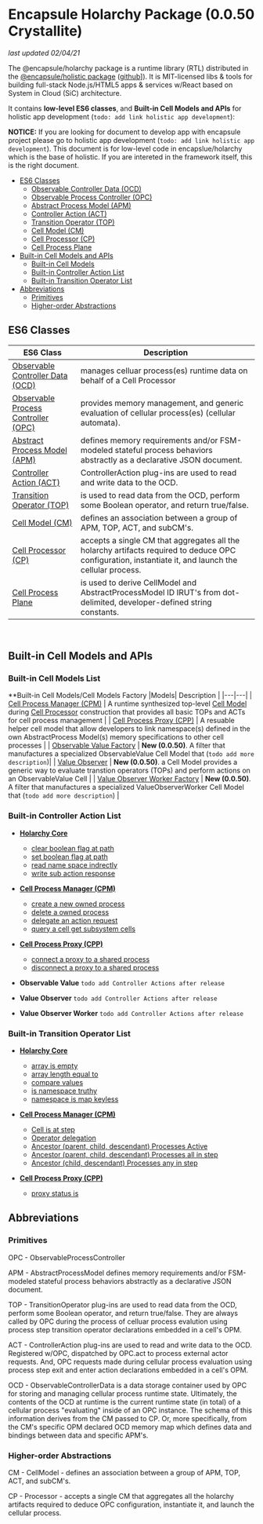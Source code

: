 # Encapsule Holarchy Package (0.0.50 Crystallite)
*last updated 02/04/21*
<!-- references -->
[encapsule]: https://encapsule.io "Encapsule Project Homepage..."
[github]: https://github.com/Encapsule "Encapsule Project GitHub..."

The @encapsule/holarchy package is a runtime library (RTL) distributed in the [@encapsule/holistic package][encapsule] ([github][github]]). It is MIT-licensed libs & tools for building full-stack Node.js/HTML5 apps & services w/React based on System in Cloud (SiC) architecture.

It contains **low-level ES6 classes**, and **Built-in Cell Models and APIs** for holistic app development (`todo: add link holistic app development`):

**NOTICE:** If you are looking for document to develop app with encapsule project please go to holistic app development (`todo: add link holistic app development`). This document is for low-level code in encapslue/holarchy which is the base of holistic. If you are intereted in the framework itself, this is the right document.

* [ES6 Classes](#ES6-Classes)
    * [Observable Controller Data (OCD)](./core/observable-controller-data.md)
    * [Observable Process Controller (OPC)](./core/observable-process-controller.md)
    * [Abstract Process Model (APM)](./core/abstract-process-model.md)
    * [Controller Action (ACT)](./core/controller-action.md)
    * [Transition Operator (TOP)](./core/transition-operator.md)
    * [Cell Model (CM)](./core/cell-model.md)
    * [Cell Processor (CP)](./core/cell-processor.md)
    * [Cell Process Plane](./core/cell-process-plane.md)
* [Built-in Cell Models and APIs](#Built-in-Cell-Models-and-APIs)
    * [Built-in Cell Models](#Built-in-Cell-Models-List)
    * [Built-in Controller Action List](#Built-in-Controller-Action-List)
    * [Built-in Transition Operator List](#Built-in-Transition-Operator-List)
* [Abbreviations](#Abbreviations)
    * [Primitives](#Primitives)
    * [Higher-order Abstractions](#Higher-order-Abstractions)

## ES6 Classes

|ES6 Class| Description |
|---|---|
| [Observable Controller Data (OCD)](./core/observable-controller-data.md) | manages celluar process(es) runtime data on behalf of a Cell Processor |
| [Observable Process Controller (OPC)](./core/observable-process-controller.md) | provides memory management, and generic evaluation of cellular process(es) (cellular automata). |
| [Abstract Process Model (APM)](./core/abstract-process-model.md) | defines memory requirements and/or FSM-modeled stateful process behaviors abstractly as a declarative JSON document. |
| [Controller Action (ACT)](./core/controller-action.md) | ControllerAction plug-ins are used to read and write data to the OCD. |
|[Transition Operator (TOP)](./core/transition-operator.md) | is used to read data from the OCD, perform some Boolean operator, and return true/false. |
| [Cell Model (CM)](./core/cell-model.md) |  defines an association between a group of APM, TOP, ACT, and subCM's. |
| [Cell Processor (CP)](./core/cell-processor.md) | accepts a single CM that aggregates all the holarchy artifacts required to deduce OPC configuration, instantiate it, and launch the cellular process. |
| [Cell Process Plane](./core/cell-process-plane.md) | is used to derive CellModel and AbstractProcessModel ID IRUT's from dot-delimited, developer-defined string constants. |

</br>

## Built-in Cell Models and APIs
### Built-in Cell Models List
**Built-in Cell Models/Cell Models Factory
|Models| Description |
|---|---|
| [Cell Process Manager (CPM)](./build-in-cell-model/cell-process-manager.md) | A runtime synthesized top-level [Cell Model](./core/cell-model.md) during [Cell Processor](./core/cell-processor.md) construction that provides all basic TOPs and ACTs for cell process management  |
| [Cell Process Proxy (CPP)](./build-in-cell-model/cell-process-proxy.md) | A resuable helper cell model that allow developers to link namespace(s) defined in the own AbstractProcess Model(s) memory specifications to other cell processes |
| [Observable Value Factory](./build-in-cell-model/observable-value-factory.md) | **New (0.0.50)**.  A filter that manufactures a specialized ObservableValue Cell Model that (`todo add more description`)|
| [Value Observer](./build-in-cell-model/value-observer.md) | **New (0.0.50)**. a Cell Model provides a generic way to evaluate transtion operators (TOPs) and perform actions on an ObservableValue Cell |
| [Value Observer Worker Factory](./build-in-cell-model/value-observer-worker-factory.md) | **New (0.0.50)**. A filter that manufactures a specialized ValueObserverWorker Cell Model that (`todo add more description`) |

### Built-in Controller Action List
* **[Holarchy Core](./controller-action-apis.md#Holarchy-Core)**
    * [clear boolean flag at path](./controller-action-apis.md#clear-boolean-flag-at-path)
    * [set boolean flag at path](./controller-action-apis.md#set-boolean-flag-at-path)
    * [read name space indrectly](./controller-action-apis.md#read-name-space-indrectly)
    * [write sub action response](./controller-action-apis.md#write-sub-action-response)

* **[Cell Process Manager (CPM)](./controller-action-apis.md#Cell-Process-Manager-CPM)**
    * [create a new owned process](./controller-action-apis.md#create-a-new-owned-process)
    * [delete a owned process](./controller-action-apis.md#delete-a-owned-process)
    * [delegate an action request](./controller-action-apis.md#delegate-an-action-request)
    * [query a cell get subsystem cells](./controller-action-apis.md#query-a-cell)

* **[Cell Process Proxy (CPP)](./controller-action-apis.md#Cell-Process-Proxy-CPP)**
    * [connect a proxy to a shared process](./controller-action-apis.md#connect-a-proxy-to-a-shared-process)
    * [disconnect a proxy to a shared process](./controller-action-apis.md#disconnect-a-proxy-to-a-shared-process)

* **Observable Value**
    `todo add Controller Actions after release`

* **Value Observer**
    `todo add Controller Actions after release`

* **Value Observer Worker**
    `todo add Controller Actions after release`


### Built-in Transition Operator List
* **[Holarchy Core](./transition-operator-apis#Holarchy-Core)**
    * [array is empty](./transition-operator-apis#array-is-empty)
    * [array length equal to](./transition-operator-apis#array-length-equal-to)
    * [compare values](./transition-operator-apis#compare-values)
    * [is namespace truthy](./transition-operator-apis#is-namespace-truthy)
    * [namespace is map keyless](./transition-operator-apis#namespace-is-map-keyless)

* **[Cell Process Manager (CPM)](./transition-operator-apis#Cell-Process-Manager-CPM)**
    * [Cell is at step](./transition-operator-apis#cell-is-at-step)
    * [Operator delegation](./transition-operator-apis#operator-delegation)
    * [Ancestor (parent, child, descendant) Processes Active](./transition-operator-apis#ancestor-processes-active)
    * [Ancestor (parent, child, descendant) Processes all in step](./transition-operator-apis#ancestor-processes-all-in-step)
    * [Ancestor (child, descendant) Processes any in step](./transition-operator-apis#ancestor-processes-any-in-step)

* **[Cell Process Proxy (CPP)](./transition-operator-apis#Cell-Process-Proxy-CPP)**
    * [proxy status is](./transition-operator-apis#proxy-status-is)

## Abbreviations

### Primitives

OPC - ObservableProcessController

APM - AbstractProcessModel defines memory requirements and/or FSM-modeled stateful process behaviors abstractly as a declarative JSON document.

TOP - TransitionOperator plug-ins are used to read data from the OCD, perform some Boolean operator, and return true/false. They are always called by OPC during the process of celluar process evalution using process step transition operator declarations embedded in a cell's OPM.

ACT - ControllerAction plug-ins are used to read and write data to the OCD. Registered w/OPC, dispatched by OPC.act to process external actor requests. And, OPC requests made during cellular process evaluation using process step exit and enter action declarations embedded in a cell's OPM.

OCD - ObservableControllerData is a data storage container used by OPC for storing and managing cellular process runtime state. Ultimately, the contents of the OCD at runtime is the current runtime state (in total) of a cellular process "evaluating" inside of an OPC instance. The schema of this information derives from the CM passed to CP. Or, more specifically, from the CM's specific OPM declared OCD memory map which defines data and bindings between data and specific APM's.

### Higher-order Abstractions

CM - CellModel - defines an association between a group of APM, TOP, ACT, and subCM's.

CP - Processor - accepts a single CM that aggregates all the holarchy artifacts required to deduce OPC configuration, instantiate it, and launch the cellular process.

